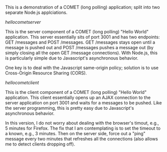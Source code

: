 This is a demonstration of a COMET (long polling) application; split into two separate Node.js applciations.

_hellocometserver_

This is the server component of a COMET (long polling) "Hello World" application. This server essentially sits of port 3001 and has two endpoints: GET /messages and POST /messages.  GET /messages stays open until a message is pushed out and POST /messages pushes a message out (by simply closing all the open GET /message connections).  With Node.js, this is particularly simple due to Javascript's asynchronous behavior.

One key is to deal with the Javascript same-origin policy; solution is to use Cross-Origin Resource Sharing (CORS).

_hellocometclient_

This is the client component of a COMET (long polling) "Hello World" application. This client essentially opens up an AJAX connection to the server application on port 3001 and waits for a messages to be pushed. Like the server programming, this is pretty easy due to Javascript's asynchronous behavior.

In this version, I do not worry about dealing with the browser's timout, e.g., 5 minutes for Firefox.  The fix that I am contemplating is to set the timeout to a known, e.g., 3 minutes.  Then on the server side, force out a "ping" message every two minutes that refreshes all the connections (also allows me to detect clients dropping off).
